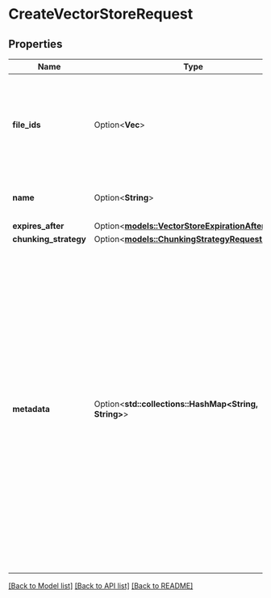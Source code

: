 # CreateVectorStoreRequest

## Properties

Name | Type | Description | Notes
------------ | ------------- | ------------- | -------------
**file_ids** | Option<**Vec<String>**> | A list of [File](https://platform.openai.com/docs/api-reference/files) IDs that the vector store should use. Useful for tools like `file_search` that can access files. | [optional]
**name** | Option<**String**> | The name of the vector store. | [optional]
**expires_after** | Option<[**models::VectorStoreExpirationAfter**](VectorStoreExpirationAfter.md)> |  | [optional]
**chunking_strategy** | Option<[**models::ChunkingStrategyRequestParam**](ChunkingStrategyRequestParam.md)> |  | [optional]
**metadata** | Option<**std::collections::HashMap<String, String>**> | Set of 16 key-value pairs that can be attached to an object. This can be useful for storing additional information about the object in a structured format, and querying for objects via API or the dashboard.   Keys are strings with a maximum length of 64 characters. Values are strings with a maximum length of 512 characters.  | [optional]

[[Back to Model list]](../README.md#documentation-for-models) [[Back to API list]](../README.md#documentation-for-api-endpoints) [[Back to README]](../README.md)


